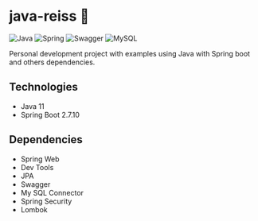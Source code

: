 # java-reiss 🚀

![Java](https://img.shields.io/badge/java-%23ED8B00.svg?style=for-the-badge&logo=java&logoColor=white)
![Spring](https://img.shields.io/badge/spring-%236DB33F.svg?style=for-the-badge&logo=spring&logoColor=white)
![Swagger](https://img.shields.io/badge/-Swagger-%23Clojure?style=for-the-badge&logo=swagger&logoColor=white)
![MySQL](https://img.shields.io/badge/mysql-%2300f.svg?style=for-the-badge&logo=mysql&logoColor=white)

Personal development project with examples using Java with Spring boot and others dependencies.

## Technologies
+ Java 11
+ Spring Boot 2.7.10

## Dependencies
+ Spring Web
+ Dev Tools
+ JPA
+ Swagger
+ My SQL Connector
+ Spring Security
+ Lombok